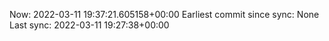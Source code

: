 Now: 2022-03-11 19:37:21.605158+00:00 Earliest commit since sync: None Last sync: 2022-03-11 19:27:38+00:00
